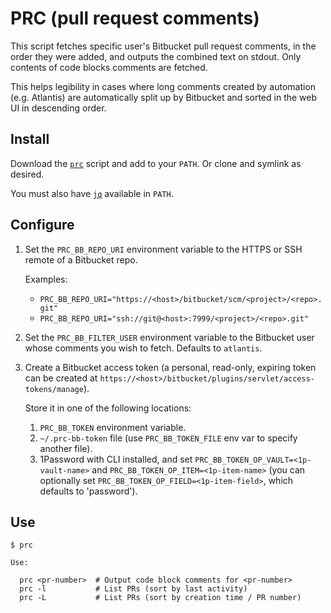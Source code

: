 # PRC (pull request comments)

This script fetches specific user's Bitbucket pull request comments, in the
order they were added, and outputs the combined text on stdout. Only contents
of code blocks comments are fetched.

This helps legibility in cases where long comments created by automation (e.g.
Atlantis) are automatically split up by Bitbucket and sorted in the web UI in
descending order.

## Install

Download the [`prc`](https://github.com/gregops/dotfiles/raw/master/bin/prc) script and add to your `PATH`. Or clone and symlink as desired.

You must also have [`jq`](https://stedolan.github.io/jq/) available in `PATH`.

## Configure

1. Set the `PRC_BB_REPO_URI` environment variable to the HTTPS or SSH
remote of a Bitbucket repo.

    Examples:

    * `PRC_BB_REPO_URI="https://<host>/bitbucket/scm/<project>/<repo>.git"`
    * `PRC_BB_REPO_URI="ssh://git@<host>:7999/<project>/<repo>.git"`

1. Set the `PRC_BB_FILTER_USER` environment variable to the Bitbucket user whose comments you wish to fetch. Defaults to `atlantis`.

1. Create a Bitbucket access token (a personal, read-only, expiring token can be created at `https://<host>/bitbucket/plugins/servlet/access-tokens/manage`).

    Store it in one of the following locations:

    1. `PRC_BB_TOKEN` environment variable.
    1. `~/.prc-bb-token` file (use `PRC_BB_TOKEN_FILE` env var to specify another file).
    1. 1Password with CLI installed, and set `PRC_BB_TOKEN_OP_VAULT=<1p-vault-name>` and `PRC_BB_TOKEN_OP_ITEM=<1p-item-name>` (you can optionally set `PRC_BB_TOKEN_OP_FIELD=<1p-item-field>`, which defaults to 'password').

## Use

```
$ prc

Use:

  prc <pr-number>  # Output code block comments for <pr-number>
  prc -l           # List PRs (sort by last activity)
  prc -L           # List PRs (sort by creation time / PR number)
```
